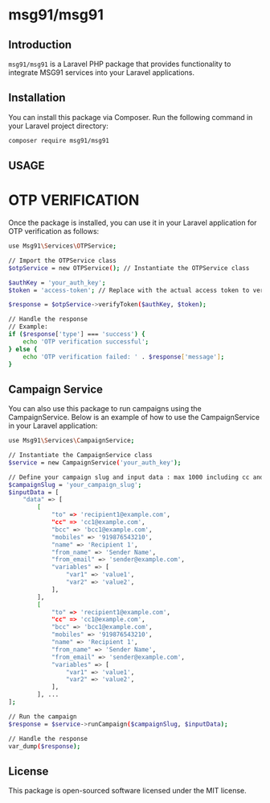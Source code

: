 # msg91/msg91

## Introduction

`msg91/msg91` is a Laravel PHP package that provides functionality to integrate MSG91 services into your Laravel applications.

## Installation

You can install this package via Composer. Run the following command in your Laravel project directory:

```bash
composer require msg91/msg91
```

## USAGE

# OTP VERIFICATION
Once the package is installed, you can use it in your Laravel application for OTP verification as follows:

```bash
use Msg91\Services\OTPService;

// Import the OTPService class
$otpService = new OTPService(); // Instantiate the OTPService class

$authKey = 'your_auth_key';
$token = 'access-token'; // Replace with the actual access token to verify

$response = $otpService->verifyToken($authKey, $token);

// Handle the response
// Example:
if ($response['type'] === 'success') {
    echo 'OTP verification successful';
} else {
    echo 'OTP verification failed: ' . $response['message'];
}
```

## Campaign Service
You can also use this package to run campaigns using the CampaignService. 
Below is an example of how to use the CampaignService in your Laravel application:

```bash
use Msg91\Services\CampaignService;

// Instantiate the CampaignService class
$service = new CampaignService('your_auth_key');

// Define your campaign slug and input data : max 1000 including cc and bcc as individual entity
$campaignSlug = 'your_campaign_slug';
$inputData = [
    "data" => [
        [
            "to" => 'recipient1@example.com',
            "cc" => 'cc1@example.com',
            "bcc" => 'bcc1@example.com',
            "mobiles" => '919876543210',
            "name" => 'Recipient 1',
            "from_name" => 'Sender Name',
            "from_email" => 'sender@example.com',
            "variables" => [
                "var1" => 'value1',
                "var2" => 'value2',
            ],
        ],
        [
            "to" => 'recipient1@example.com',
            "cc" => 'cc1@example.com',
            "bcc" => 'bcc1@example.com',
            "mobiles" => '919876543210',
            "name" => 'Recipient 1',
            "from_name" => 'Sender Name',
            "from_email" => 'sender@example.com',
            "variables" => [
                "var1" => 'value1',
                "var2" => 'value2',
            ],
        ], ...
];

// Run the campaign
$response = $service->runCampaign($campaignSlug, $inputData);

// Handle the response
var_dump($response);
```

## License
This package is open-sourced software licensed under the MIT license.